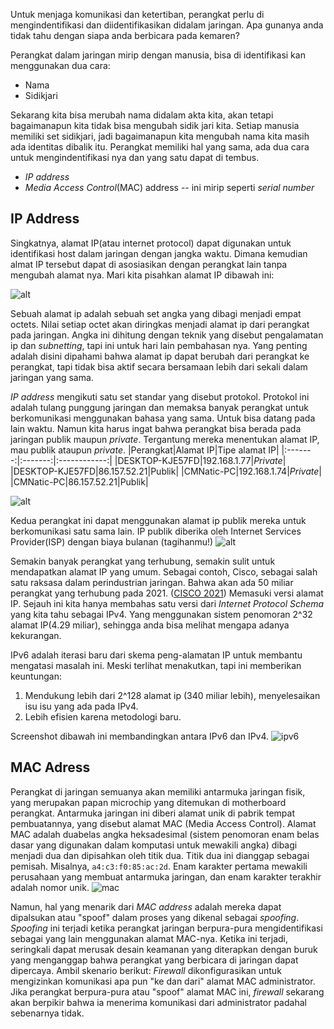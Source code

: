 Untuk menjaga komunikasi dan ketertiban, perangkat perlu di mengindentifikasi dan diidentifikasikan didalam jaringan.
Apa gunanya anda tidak tahu dengan siapa anda berbicara pada kemaren?

Perangkat dalam jaringan mirip dengan manusia, bisa di identifikasi kan menggunakan dua cara:
* Nama
* Sidikjari

Sekarang kita bisa merubah nama didalam akta kita, akan tetapi bagaimanapun kita tidak bisa mengubah sidik jari kita.
Setiap manusia memiliki set sidikjari, jadi bagaimanapun kita mengubah nama kita masih ada identitas dibalik itu. Perangkat memiliki hal yang sama, ada dua cara untuk mengindentifikasi nya dan yang satu dapat di tembus.
* *IP address*
* *Media Access Control*(MAC) address -- ini mirip seperti *serial number*

## IP Address
Singkatnya, alamat IP(atau internet protocol) dapat digunakan untuk identifikasi host dalam jaringan dengan jangka waktu. Dimana kemudian almat IP tersebut dapat di asosiasikan dengan perangkat lain tanpa mengubah alamat nya.
Mari kita pisahkan alamat IP dibawah ini:

![alt](https://raw.githubusercontent.com/yingcrackerhades/cybersec-module/main/Pre%20Security/Network%20Fundamental/What%20is%20networking%3F/Image/octets.png)

Sebuah alamat ip adalah sebuah set angka yang dibagi menjadi empat octets. Nilai setiap octet akan diringkas menjadi alamat ip dari perangkat pada jaringan. Angka ini dihitung dengan teknik yang disebut pengalamatan ip dan *subnetting*, tapi ini untuk hari lain pembahasan nya. 
Yang penting adalah disini dipahami bahwa alamat ip dapat berubah dari perangkat ke perangkat, tapi tidak bisa aktif secara bersamaan lebih dari sekali dalam jaringan yang sama.

*IP address* mengikuti satu set standar yang disebut protokol. Protokol ini adalah tulang punggung jaringan dan memaksa banyak perangkat untuk berkomunikasi menggunakan bahasa yang sama. 
Untuk bisa datang pada lain waktu. Namun kita harus ingat bahwa perangkat bisa berada pada jaringan publik maupun *private*. Tergantung mereka menentukan alamat IP, mau publik ataupun *private*.
|Perangkat|Alamat IP|Tipe alamat IP|
|:-------:|:-------:|:------------:|
|DESKTOP-KJE57FD|192.168.1.77|*Private*|
|DESKTOP-KJE57FD|86.157.52.21|Publik|
|CMNatic-PC|192.168.1.74|*Private*|
|CMNatic-PC|86.157.52.21|Publik|

![alt](https://raw.githubusercontent.com/yingcrackerhades/cybersec-module/main/Pre%20Security/Network%20Fundamental/What%20is%20networking%3F/Image/1.png)

Kedua perangkat ini dapat menggunakan alamat ip publik mereka untuk berkomunikasi satu sama lain. IP publik diberika oleh Internet Services Provider(ISP) dengan biaya bulanan (tagihanmu!)
![alt](https://raw.githubusercontent.com/yingcrackerhades/cybersec-module/main/Pre%20Security/Network%20Fundamental/What%20is%20networking%3F/Image/2.png)

Semakin banyak perangkat yang terhubung, semakin sulit untuk mendapatkan alamat IP yang umum. Sebagai contoh, Cisco, sebagai salah satu raksasa dalam perindustrian jaringan. Bahwa akan ada 50 miliar perangkat yang terhubung pada 2021. ([CISCO 2021](https://www.cisco.com/c/dam/en_us/about/ac79/docs/innov/IoT_IBSG_0411FINAL.pdf))
Memasuki versi alamat IP. Sejauh ini kita hanya membahas satu versi dari *Internet Protocol Schema* yang kita tahu sebagai IPv4. Yang menggunakan sistem penomoran 2^32 alamat IP(4.29 miliar), sehingga anda bisa melihat mengapa adanya kekurangan.

IPv6 adalah iterasi baru dari skema peng-alamatan IP untuk membantu mengatasi masalah ini.
Meski terlihat menakutkan, tapi ini memberikan keuntungan:
1. Mendukung lebih dari 2^128 alamat ip (340 miliar lebih), menyelesaikan isu isu yang ada pada IPv4.
2. Lebih efisien karena metodologi baru.
 
Screenshot dibawah ini membandingkan antara IPv6 dan IPv4.
![ipv6](https://raw.githubusercontent.com/yingcrackerhades/cybersec-module/main/Pre%20Security/Network%20Fundamental/What%20is%20networking%3F/Image/ipv6.png)

## MAC Adress
Perangkat di jaringan semuanya akan memiliki antarmuka jaringan fisik, yang merupakan papan microchip yang ditemukan di motherboard perangkat. Antarmuka jaringan ini diberi alamat unik di pabrik tempat pembuatannya, yang disebut alamat MAC (Media Access Control). Alamat MAC adalah duabelas angka heksadesimal (sistem penomoran enam belas dasar yang digunakan dalam komputasi untuk mewakili angka) dibagi menjadi dua dan dipisahkan oleh titik dua. Titik dua ini dianggap sebagai pemisah. Misalnya, `a4:c3:f0:85:ac:2d`. Enam karakter pertama mewakili perusahaan yang membuat antarmuka jaringan, dan enam karakter terakhir adalah nomor unik.
![mac](https://raw.githubusercontent.com/yingcrackerhades/cybersec-module/main/Pre%20Security/Network%20Fundamental/What%20is%20networking%3F/Image/mac_address.png)

Namun, hal yang menarik dari *MAC address* adalah mereka dapat dipalsukan atau "spoof" dalam proses yang dikenal sebagai *spoofing*. *Spoofing* ini terjadi ketika perangkat jaringan berpura-pura mengidentifikasi sebagai yang lain menggunakan alamat MAC-nya. Ketika ini terjadi, seringkali dapat merusak desain keamanan yang diterapkan dengan buruk yang menganggap bahwa perangkat yang berbicara di jaringan dapat dipercaya. Ambil skenario berikut: *Firewall* dikonfigurasikan untuk mengizinkan komunikasi apa pun "ke dan dari" alamat MAC administrator. Jika perangkat berpura-pura atau "spoof" alamat MAC ini, *firewall* sekarang akan berpikir bahwa ia menerima komunikasi dari administrator padahal sebenarnya tidak.
